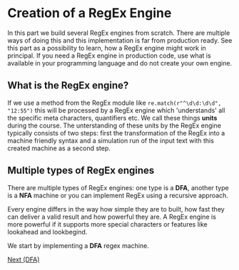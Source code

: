 # Creation of a RegEx Engine

In this part we build several RegEx engines from scratch. There are multiple ways of doing this and this implementation is far from production ready. See this part as a possibility to learn, how a RegEx engine might work in principal. If you need a RegEx engine in production code, use what is available in your programming language and do not create your own engine.

## What is the RegEx engine?
If we use a method from the RegEx module like `re.match(r"^\d\d:\d\d", "12:55")` this will be processed by a RegEx engine which 'understands' all the specific meta characters, quantifiers etc. We call these things **units** during the course. The unterstanding of these units by the RegEx engine typically consists of two steps: first the transformation of the RegEx into a machine friendly syntax and a simulation run of the input text with this created machine as a second step. 

## Multiple types of RegEx engines
There are multiple types of RegEx engines: one type is a **DFA**, another type is a **NFA** machine or you can implement RegEx using a recursive approach. 

Every engine differs in the way how simple they are to built, how fast they can deliver a valid result and how powerful they are. A RegEx engine is more powerful if it supports more special characters or features like lookahead and lookbegind.

We start by implementing a **DFA** regex machine. 

[Next (DFA)](./engine/dfa.md)


